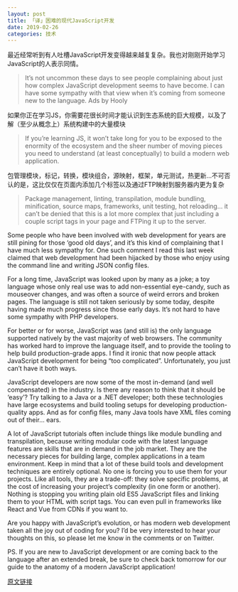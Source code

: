 ```yaml
---
layout: post
title: 「译」困难的现代JavaScript开发
date: 2019-02-26
categories: 技术
---
```


最近经常听到有人吐槽JavaScript开发变得越来越复复杂。我也对刚刚开始学习JavaScript的人表示同情。

> It’s not uncommon these days to see people complaining about just how complex JavaScript development seems to have become. I can have some sympathy with that view when it’s coming from someone new to the language.
> Ads by Hooly

如果你正在学习JS，你需要花很长时间才能认识到生态系统的巨大规模，以及了解（至少从概念上）系统构建中的大量模块

> If you’re learning JS, it won’t take long for you to be exposed to the enormity of the ecosystem and the sheer number of moving pieces you need to understand (at least conceptually) to build a modern web application.

包管理模块，标记，转换，模块组合，源映射，框架，单元测试，热更新…不可否认的是，这比仅仅在页面内添加几个标签以及通过FTP映射到服务器内更为复杂

> Package management, linting, transpilation, module bundling, minification, source maps, frameworks, unit testing, hot reloading… it can’t be denied that this is a lot more complex that just including a couple script tags in your page and FTPing it up to the server.



Some people who have been involved with web development for years are still pining for those ‘good old days’, and it’s this kind of complaining that I have much less sympathy for. One such comment I read this last week claimed that web development had been hijacked by those who enjoy using the command line and writing JSON config files.

For a long time, JavaScript was looked upon by many as a joke; a toy language whose only real use was to add non-essential eye-candy, such as mouseover changes, and was often a source of weird errors and broken pages. The language is still not taken seriously by some today, despite having made much progress since those early days. It’s not hard to have some sympathy with PHP developers.

For better or for worse, JavaScript was (and still is) the only language supported natively by the vast majority of web browsers. The community has worked hard to improve the language itself, and to provide the tooling to help build production-grade apps. I find it ironic that now people attack JavaScript development for being “too complicated”. Unfortunately, you just can’t have it both ways.

JavaScript developers are now some of the most in-demand (and well compensated) in the industry. Is there any reason to think that it should be ‘easy’? Try talking to a Java or a .NET developer; both these technologies have large ecosystems and build tooling setups for developing production-quality apps. And as for config files, many Java tools have XML files coming out of their… ears.

A lot of JavaScript tutorials often include things like module bundling and transpilation, because writing modular code with the latest language features are skills that are in demand in the job market. They are the necessary pieces for building large, complex applications in a team environment. Keep in mind that a lot of these build tools and development techniques are entirely optional. No one is forcing you to use them for your projects. Like all tools, they are a trade-off: they solve specific problems, at the cost of increasing your project’s complexity (in one form or another). Nothing is stopping you writing plain old ES5 JavaScript files and linking them to your HTML with script tags. You can even pull in frameworks like React and Vue from CDNs if you want to.

Are you happy with JavaScript’s evolution, or has modern web development taken all the joy out of coding for you? I’d be very interested to hear your thoughts on this, so please let me know in the comments or on Twitter.

PS. If you are new to JavaScript development or are coming back to the language after an extended break, be sure to check back tomorrow for our guide to the anatomy of a modern JavaScript application!

[原文链接](https://www.sitepoint.com/modern-javascript-development-hard)